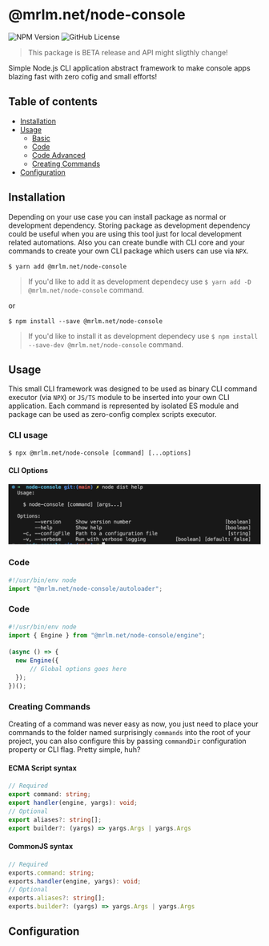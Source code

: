 # @mrlm.net/node-console

![NPM Version](https://img.shields.io/npm/v/@mrlm.net/node-console)
![GitHub License](https://img.shields.io/github/license/mrlm-net/node-console)

> This package is BETA release and API might sligthly change!

Simple Node.js CLI application abstract framework to make console apps blazing fast with zero cofig and small efforts!

## Table of contents

- [Installation](#installation)
- [Usage](#usage)
  - [Basic](#basic)
  - [Code](#code)
  - [Code Advanced](#code-advanced)
  - [Creating Commands](#creating-commands)
- [Configuration](#configuration)

## Installation

Depending on your use case you can install package as normal or development dependency. Storing package as development dependency could be useful when you are using this tool just for local development related automations. Also you can create bundle with CLI core and your commands to create your own CLI package which users can use via `NPX`.

```shell
$ yarn add @mrlm.net/node-console
```

> If you'd like to add it as development dependecy use `$ yarn add -D @mrlm.net/node-console` command.

or 

```shell
$ npm install --save @mrlm.net/node-console
```

> If you'd like to install it as development dependecy use `$ npm install --save-dev @mrlm.net/node-console` command.

## Usage

This small CLI framework was designed to be used as binary CLI command executor (via `NPX`) or `JS/TS` module to be inserted into your own CLI application. Each command is represented by isolated ES module and package can be used as zero-config complex scripts executor.

### CLI usage 

```shell
$ npx @mrlm.net/node-console [command] [...options]
```

#### CLI Options

![alt text](./docs/image.png)

### Code

```typescript
#!/usr/bin/env node
import "@mrlm.net/node-console/autoloader";
```

### Code

```typescript
#!/usr/bin/env node
import { Engine } from "@mrlm.net/node-console/engine";

(async () => {
  new Engine({
      // Global options goes here
  });
})();
```

### Creating Commands

Creating of a command was never easy as now, you just need to place your commands to the folder named surprisingly `commands` into the root of your project, you can also configure this by passing `commandDir` configuration property or CLI flag. Pretty simple, huh?

#### ECMA Script syntax

```typescript
// Required
export command: string;
export handler(engine, yargs): void;
// Optional
export aliases?: string[];
export builder?: (yargs) => yargs.Args | yargs.Args
```

#### CommonJS syntax

```typescript
// Required
exports.command: string;
exports.handler(engine, yargs): void;
// Optional
exports.aliases?: string[];
exports.builder?: (yargs) => yargs.Args | yargs.Args
```

## Configuration